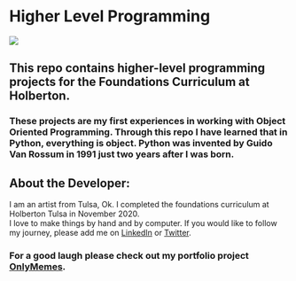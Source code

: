# Higher Level Programming
<img src="https://upload.wikimedia.org/wikipedia/commons/thumb/f/f8/Python_logo_and_wordmark.svg/1920px-Python_logo_and_wordmark.svg.png" align="center">

## This repo contains higher-level programming projects for the Foundations Curriculum at Holberton.
### These projects are my first experiences in working with Object Oriented Programming. Through this repo I have learned that in Python, everything is object. Python was invented  by Guido Van Rossum in 1991 just two years after I was born.
## About the Developer:
 I am an artist from Tulsa, Ok. I completed the foundations curriculum at Holberton Tulsa in November 2020.  
I love to make things by hand and by computer. If you would like to follow my journey, please add me on [LinkedIn](https://www.linkedin.com/in/tahliaroper/) or [Twitter](https://twitter.com/TahliaRoper).
### For a good laugh please check out my portfolio project [OnlyMemes](https://github.com/roundhousetally/OnlyMemes). 
